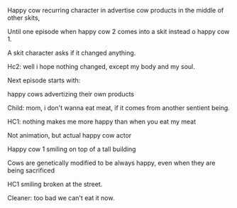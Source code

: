 Happy cow recurring character in advertise cow products in the middle of other skits, 

Until one episode when happy cow 2 comes into a skit instead o happy cow 1.

A skit character asks if it changed anything.

Hc2: well i hope nothing changed, except my body and my soul.


Next episode starts with:

happy cows advertizing their own products

Child: mom, i don't wanna eat meat, if it comes from another sentient being.

HC1: nothing makes me more happy than when you eat my meat

Not animation, but actual happy cow actor

Happy cow 1 smiling on top of a tall building

Cows are genetically modified to be always happy, even when they are being sacrificed

HC1 smiling broken at the street.

Cleaner: too bad we can't eat it now.